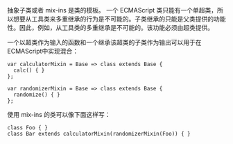 抽象子类或者 mix-ins 是类的模板。 一个 ECMAScript 类只能有一个单超类，所以想要从工具类来多重继承的行为是不可能的。子类继承的只能是父类提供的功能性。因此，例如，从工具类的多重继承是不可能的。该功能必须由超类提供。

一个以超类作为输入的函数和一个继承该超类的子类作为输出可以用于在ECMAScript中实现混合：

```
var calculatorMixin = Base => class extends Base {
  calc() { }
};

var randomizerMixin = Base => class extends Base {
  randomize() { }
};
```
使用 mix-ins 的类可以像下面这样写：

```
class Foo { }
class Bar extends calculatorMixin(randomizerMixin(Foo)) { }
```


